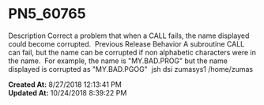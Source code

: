 # PN5_60765

Description Correct a problem that when a CALL fails, the name displayed could become corrupted.  Previous Release Behavior A subroutine CALL can fail, but the name can be corrupted if non alphabetic characters were in the name.  For example, the name is "MY.BAD.PROG" but the name displayed is corrupted as "MY.BAD.PGOG"  jsh dsi zumasys1 /home/zumas  

**Created At:** 8/27/2018 12:13:41 PM  
**Updated At:** 10/24/2018 8:39:22 PM  

